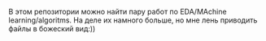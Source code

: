 В этом репозитории можно найти пару работ по EDA/MAchine learning/algoritms. На деле их намного больше, но мне лень приводить файлы в божеский вид:))
